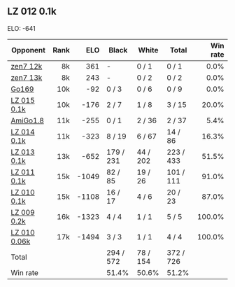 ## LZ 012 0.1k ##

ELO: -641

Opponent | Rank | ELO | Black | White | Total | Win rate
---------|-----:|----:|-------|-------|-------|-------:
[zen7 12k](zen7%2012k.md) | 8k | 361 | - | 0 / 1 | 0 / 1 | 0.0%
[zen7 13k](zen7%2013k.md) | 8k | 243 | - | 0 / 2 | 0 / 2 | 0.0%
[Go169](Go169.md) | 10k | -92 | 0 / 3 | 0 / 6 | 0 / 9 | 0.0%
[LZ 015 0.1k](LZ%20015%200.1k.md) | 10k | -176 | 2 / 7 | 1 / 8 | 3 / 15 | 20.0%
[AmiGo1.8](AmiGo1.8.md) | 11k | -255 | 0 / 1 | 2 / 36 | 2 / 37 | 5.4%
[LZ 014 0.1k](LZ%20014%200.1k.md) | 11k | -323 | 8 / 19 | 6 / 67 | 14 / 86 | 16.3%
[LZ 013 0.1k](LZ%20013%200.1k.md) | 13k | -652 | 179 / 231 | 44 / 202 | 223 / 433 | 51.5%
[LZ 011 0.1k](LZ%20011%200.1k.md) | 15k | -1049 | 82 / 85 | 19 / 26 | 101 / 111 | 91.0%
[LZ 010 0.1k](LZ%20010%200.1k.md) | 15k | -1108 | 16 / 17 | 4 / 6 | 20 / 23 | 87.0%
[LZ 009 0.2k](LZ%20009%200.2k.md) | 16k | -1323 | 4 / 4 | 1 / 1 | 5 / 5 | 100.0%
[LZ 010 0.06k](LZ%20010%200.06k.md) | 17k | -1494 | 3 / 3 | 1 / 1 | 4 / 4 | 100.0%
Total | | | 294 / 572 | 78 / 154 | 372 / 726 | 
Win rate| | | 51.4% | 50.6% | 51.2% | 
